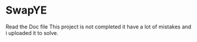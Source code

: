 # SwapYE
Read the Doc file
This project is not completed it have a lot of mistakes and i uploaded it to solve.
